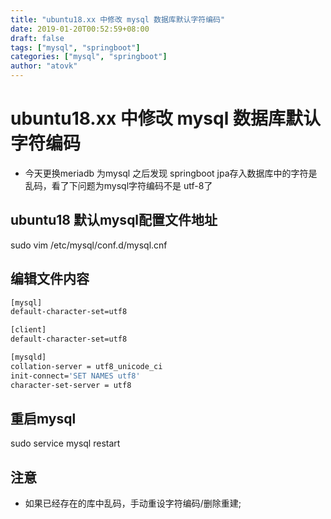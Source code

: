 ```yaml
---
title: "ubuntu18.xx 中修改 mysql 数据库默认字符编码"
date: 2019-01-20T00:52:59+08:00
draft: false
tags: ["mysql", "springboot"]
categories: ["mysql", "springboot"]
author: "atovk"
---
```


# ubuntu18.xx 中修改 mysql 数据库默认字符编码
 - 今天更换meriadb 为mysql 之后发现 springboot jpa存入数据库中的字符是乱码，看了下问题为mysql字符编码不是 utf-8了

## ubuntu18 默认mysql配置文件地址
 sudo vim /etc/mysql/conf.d/mysql.cnf

## 编辑文件内容
 ```sh
[mysql]
default-character-set=utf8

[client]
default-character-set=utf8

[mysqld]
collation-server = utf8_unicode_ci
init-connect='SET NAMES utf8'
character-set-server = utf8

 ```

## 重启mysql
sudo service mysql restart


## 注意
 - 如果已经存在的库中乱码，手动重设字符编码/删除重建;
